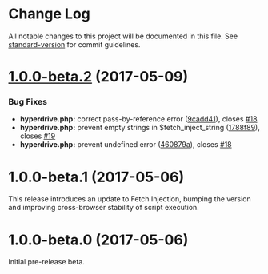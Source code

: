 # Change Log

All notable changes to this project will be documented in this file. See [standard-version](https://github.com/conventional-changelog/standard-version) for commit guidelines.

<a name="1.0.0-beta.2"></a>
# [1.0.0-beta.2](https://github.com/wp-id/hyperdrive/compare/v1.0.0-beta.1...v1.0.0-beta.2) (2017-05-09)


### Bug Fixes

* **hyperdrive.php:** correct pass-by-reference error ([9cadd41](https://github.com/wp-id/hyperdrive/commit/9cadd41)), closes [#18](https://github.com/wp-id/hyperdrive/issues/18)
* **hyperdrive.php:** prevent empty strings in $fetch_inject_string ([1788f89](https://github.com/wp-id/hyperdrive/commit/1788f89)), closes [#19](https://github.com/wp-id/hyperdrive/issues/19)
* **hyperdrive.php:** prevent undefined error ([460879a](https://github.com/wp-id/hyperdrive/commit/460879a)), closes [#18](https://github.com/wp-id/hyperdrive/issues/18)



<a name="1.0.0-beta.1"></a>
# 1.0.0-beta.1 (2017-05-06)

This release introduces an update to Fetch Injection, bumping the version and improving cross-browser stability of script execution.

<a name="1.0.0-beta.0"></a>
# 1.0.0-beta.0 (2017-05-06)

Initial pre-release beta.
